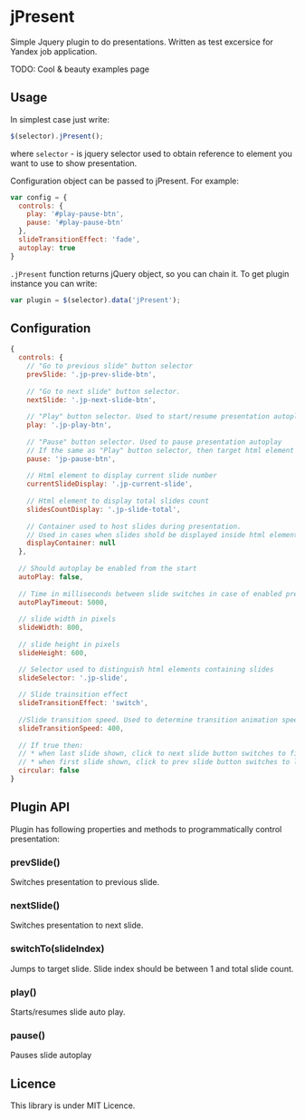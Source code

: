 # jPresent

Simple Jquery plugin to do presentations.
Written as test excersice for Yandex job application.

TODO: Cool & beauty examples page

## Usage
In simplest case just write:
```javascript
$(selector).jPresent();
```
where `selector` - is jquery selector used to obtain reference to element you want to use to show presentation.

Configuration object can be passed to jPresent. For example:
```javascript
var config = {
  controls: {
    play: '#play-pause-btn',
    pause: '#play-pause-btn'
  },
  slideTransitionEffect: 'fade',
  autoplay: true
}
```
`.jPresent` function returns jQuery object, so you can chain it. To get plugin instance you can write:
```javascript
var plugin = $(selector).data('jPresent');
```

## Configuration
```javascript
{
  controls: {
    // "Go to previous slide" button selector
    prevSlide: '.jp-prev-slide-btn',
    
    // "Go to next slide" button selector.
    nextSlide: '.jp-next-slide-btn',
    
    // "Play" button selector. Used to start/resume presentation autoplay
    play: '.jp-play-btn',
    
    // "Pause" button selector. Used to pause presentation autoplay 
    // If the same as "Play" button selector, then target html element acts as "Play/Pause" button
    pause: 'jp-pause-btn',
    
    // Html element to display current slide number
    currentSlideDisplay: '.jp-current-slide',
    
    // Html element to display total slides count
    slidesCountDisplay: '.jp-slide-total',
    
    // Container used to host slides during presentation. 
    // Used in cases when slides shold be displayed inside html element different from presentation container
    displayContainer: null
  },
  
  // Should autoplay be enabled from the start
  autoPlay: false,
  
  // Time in milliseconds between slide switches in case of enabled presentation autoplay
  autoPlayTimeout: 5000,
  
  // slide width in pixels
  slideWidth: 800,
  
  // slide height in pixels
  slideHeight: 600,

  // Selector used to distinguish html elements containing slides
  slideSelector: '.jp-slide',
  
  // Slide trainsition effect
  slideTransitionEffect: 'switch',
  
  //Slide transition speed. Used to determine transition animation speed during slide transition.
  slideTransitionSpeed: 400,
  
  // If true then: 
  // * when last slide shown, click to next slide button switches to first slide
  // * when first slide shown, click to prev slide button switches to last slide
  circular: false
}
```
## Plugin API
Plugin has following properties and methods to programmatically control presentation:

### prevSlide()
Switches presentation to previous slide.

### nextSlide()
Switches presentation to next slide.

### switchTo(slideIndex)
Jumps to target slide. Slide index should be between 1 and total slide count.

### play()
Starts/resumes slide auto play.

### pause()
Pauses slide autoplay

## Licence
This library is under MIT Licence.
